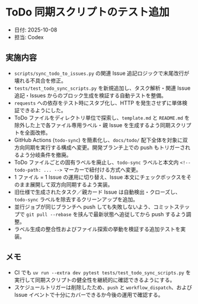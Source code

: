 # ToDo 同期スクリプトのテスト追加

- 日付: 2025-10-08
- 担当: Codex

## 実施内容
- `scripts/sync_todo_to_issues.py` の関連 Issue 追記ロジックで末尾改行が壊れる不具合を修正。
- `tests/test_todo_sync_scripts.py` を新規追加し、タスク解析・関連 Issue 追記・Issues からのブロック生成を検証する自動テストを整備。
- `requests` への依存をテスト時にスタブ化し、HTTP を発生させずに単体検証できるようにした。
- ToDo ファイルをディレクトリ単位で探索し、`template.md` と `README.md` を除外した上で各ファイル専用ラベル・親 Issue を生成するよう同期スクリプトを全面改修。
- GitHub Actions (`todo-sync`) を簡素化し、`docs/todo/` 配下全体を対象に双方向同期を実行する構成へ変更。開発ブランチ上での push もトリガーされるよう分岐条件を撤廃。
- ToDo ファイルごとの固有ラベルを廃止し、`todo-sync` ラベルと本文内 `<!-- todo-path: ... -->` マーカーで紐付ける方式へ変更。
- 1 ファイル = 1 Issue の運用に切り替え、Issue 本文にチェックボックスをそのまま展開して双方向同期するよう実装。
- 旧仕様で生成されたタスク／親カード Issue は自動検出・クローズし、`todo-sync` ラベルを除去するクリーンアップを追加。
- 並行ジョブが同じブランチへ push しても失敗しないよう、コミットステップで `git pull --rebase` を挟んで最新状態へ追従してから push するよう調整。
- ラベル生成の整合性およびファイル探索の挙動を検証する追加テストを実装。

## メモ
- CI でも `uv run --extra dev pytest tests/test_todo_sync_scripts.py` を実行して同期スクリプトの健全性を継続的に確認できるようにする。
- スケジュールトリガーは削除したため、`push` と `workflow_dispatch`、および Issue イベントで十分にカバーできるか今後の運用で確認する。
